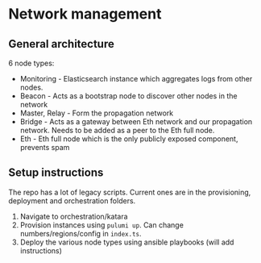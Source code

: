 # Network management

## General architecture
6 node types:
- Monitoring - Elasticsearch instance which aggregates logs from other nodes.
- Beacon - Acts as a bootstrap node to discover other nodes in the network
- Master, Relay - Form the propagation network
- Bridge - Acts as a gateway between Eth network and our propagation network. Needs to be added as a peer to the Eth full node.
- Eth - Eth full node which is the only publicly exposed component, prevents spam

## Setup instructions

The repo has a lot of legacy scripts. Current ones are in the provisioning, deployment and orchestration folders.
1. Navigate to orchestration/katara
2. Provision instances using `pulumi up`. Can change numbers/regions/config in `index.ts`.
3. Deploy the various node types using ansible playbooks (will add instructions)
